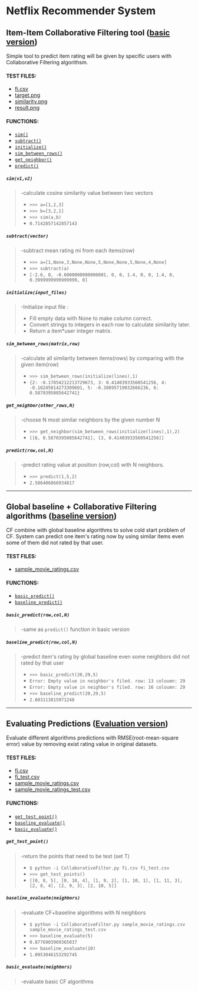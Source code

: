# Netflix Recommender System
## Item-Item Collaborative Filtering tool ([basic version](https://github.com/leihao1/soen691/releases/tag/basic))

Simple tool to predict item rating will be given by specific users with Collaborative Filtering algorithsm.

#### TEST FILES:
* [fi.csv](https://github.com/leihao1/soen691/blob/master/CollaborativeFiltering/datasets/fi.csv)
* [target.png](https://github.com/leihao1/soen691/blob/master/CollaborativeFiltering/figures/target.png)
* [similarity.png](https://github.com/leihao1/soen691/blob/master/CollaborativeFiltering/figures/similarity.png)
* [result.png](https://github.com/leihao1/soen691/blob/master/CollaborativeFiltering/figures/result.png)

#### FUNCTIONS: 
* [`sim()`](#simv1v2)
* [`subtract()`](#subtractvector)
* [`initialize()`](#initializeinput_files)
* [`sim_between_rows()`](#sim_between_rowsmatrixrow)
* [`get_neighbor()`](#get_neighborother_rowsn)
* [`predict()`](#predictrowcoln)

##### `sim(v1,v2)`
>
> -calculate cosine similarity value between two vectors
>
>* `>>> a=[1,2,3]`
>* `>>> b=[3,2,1]`
>* `>>> sim(a,b)`
>* `0.7142857142857143`

##### `subtract(vector)`
>
> -subtract mean rating mi from each items(row)
>
>* `>>> a=[1,None,3,None,None,5,None,None,5,None,4,None]`
>* `>>> subtract(a)`
>* `[-2.6, 0, -0.6000000000000001, 0, 0, 1.4, 0, 0, 1.4, 0, 0.3999999999999999, 0]`

##### `initialize(input_files)`
>
> -Initialize input file : 
>* Fill empty data with None to make column correct.
>* Convert strings to integers in each row to calculate similarity later.
>* Return a item*user integer matrix.

##### `sim_between_rows(matrix,row)`
>
> -calculate all similarity between items(rows) by comparing with the given item(row)
>
>* `>>> sim_between_rows(initialize(lines),1)`
>* `{2: -0.17854212213729673, 3: 0.41403933560541256, 4: -0.10245014273309601, 5: -0.30895719032666236, 6: 0.5870395085642741}`

##### `get_neighbor(other_rows,N)`
>
> -choose N most similar neighbors by the given number N
>
>* `>>> get_neighbor(sim_between_rows(initialize(lines),1),2)`
>* `[[6, 0.5870395085642741], [3, 0.41403933560541256]]`

##### `predict(row,col,N)`
>
> -predict rating value at position (row,col) with N neighbors.
>
>* `>>> predict(1,5,2)`
>* `2.586406866934817`
---
## Global baseline + Collaborative Filtering algorithms ([baseline version](https://github.com/leihao1/soen691/releases/tag/baseline))
CF combine with global baseline algorithms to solve cold start problem of CF.
System can predict one item's rating now by using similar items even some of them did not rated by that user.

#### TEST FILES:
* [sample_movie_ratings.csv](https://github.com/leihao1/soen691/blob/master/CollaborativeFiltering/datasets/sample_movie_ratings.csv)

#### FUNCTIONS:
* [`basic_predict()`](#basic_predictrowcoln)
* [`baseline_predict()`](#baseline_predictrowcoln)

##### `basic_predict(row,col,N)`
>
> -same as `predict()` function in basic version 

##### `baseline_predict(row,col,N)`
>
> -predict item's rating by global baseline even some neighbors did not rated by that user
>
>* `>>> basic_predict(20,29,5)`
>* `Error: Empty value in neighbor's filed. row: 13 coloumn: 29`
>* `Error: Empty value in neighbor's filed. row: 16 coloumn: 29`
>* `>>> baseline_predict(20,29,5)`
>* `2.603113815971248`

---
## Evaluating Predictions ([Evaluation version](https://github.com/leihao1/soen691/releases/tag/Evaluation))
Evaluate different algorithms predictions with RMSE(root-mean-square error) value by removing exist rating value in original datasets.

#### TEST FILES:
* [fi.csv](https://github.com/leihao1/soen691/blob/Evaluation/CollaborativeFiltering/fi.csv)
* [fi_test.csv](https://github.com/leihao1/soen691/blob/Evaluation/CollaborativeFiltering/fi_test.csv)
* [sample_movie_ratings.csv](https://github.com/leihao1/soen691/blob/Evaluation/CollaborativeFiltering/sample_movie_ratings.csv)
* [sample_movie_ratings_test.csv](https://github.com/leihao1/soen691/blob/Evaluation/CollaborativeFiltering/sample_movie_ratings_test.csv)

#### FUNCTIONS:
* [`get_test_point()`](#get_test_point)
* [`baseline_evaluate()`](#baseline_evaluateneighbors)
* [`basic_evaluate()`](#basic_evaluateneighbors)

##### `get_test_point()`
>
> -return the points that need to be test (set T)
>
>* `$ python -i CollaborativeFilter.py fi.csv fi_test.csv`
>* `>>> get_test_points()`
>* `[[0, 8, 5], [0, 10, 4], [1, 9, 2], [1, 10, 1], [1, 11, 3], [2, 8, 4], [2, 9, 3], [2, 10, 5]]`

##### `baseline_evaluate(neighbors)`
>
> -evaluate CF+baseline algorithms with N neighbors
>
>* `$ python -i CollaborativeFilter.py sample_movie_ratings.csv sample_movie_ratings_test.csv`
>* `>>> baseline_evaluate(5)`
>* `0.8776903969365037`
>* `>>> baseline_evaluate(10)`
>* `1.0953046153292745`

##### `basic_evaluate(neighbors)`
>
> -evaluate basic CF algorithms
